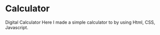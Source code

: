 # Calculator
Digital Calculator
Here I made a simple calculator to by using Html, CSS, Javascript. 
